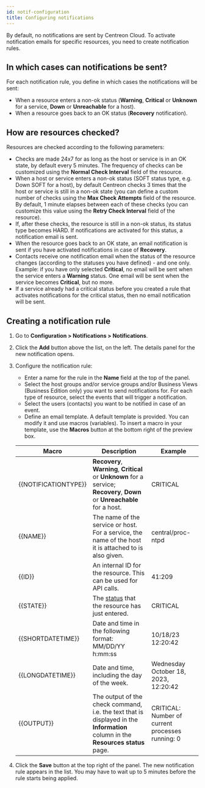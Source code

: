 ```yaml
---
id: notif-configuration
title: Configuring notifications
---
```


By default, no notifications are sent by Centreon Cloud. To activate notification emails for specific resources, you need to create notification rules.

## In which cases can notifications be sent?

For each notification rule, you define in which cases the notifications will be sent:

* When a resource enters a non-ok status (**Warning**, **Critical** or **Unknown** for a service, **Down** or **Unreachable** for a host).
* When a resource goes back to an OK status (**Recovery** notification).

## How are resources checked?

Resources are checked according to the following parameters:

* Checks are made 24x7 for as long as the host or service is in an OK state, by default every 5 minutes. The frequency of checks can be customized using the **Normal Check Interval** field of the resource.
* When a host or service enters a non-ok status (SOFT status type, e.g. Down SOFT for a host), by default Centreon checks 3 times that the host or service is still in a non-ok state (you can define a custom number of checks using the **Max Check Attempts** field of the resource. By default, 1 minute elapses between each of these checks (you can customize this value using the **Retry Check Interval** field of the resource).
* If, after these checks, the resource is still in a non-ok status, its status type becomes HARD. If notifications are activated for this status, a notification email is sent.
* When the resource goes back to an OK state, an email notification is sent if you have activated notifications in case of **Recovery**.
* Contacts receive one notification email when the status of the resource changes (according to the statuses you have defined) - and one only. Example: if you have only selected **Critical**, no email will be sent when the service enters a **Warning** status. One email will be sent when the service becomes **Critical**, but no more.
* If a service already had a critical status before you created a rule that activates notifications for the critical status, then no email notification will be sent.

## Creating a notification rule

1. Go to **Configuration > Notifications > Notifications**.
2. Click the **Add** button above the list, on the left. The details panel for the new notification opens.
3. Configure the notification rule:

   - Enter a name for the rule in the **Name** field at the top of the panel.
   - Select the host groups and/or service groups and/or Business Views (Business Edition only) you want to send notifications for. For each type of resource, select the events that will trigger a notification.
   - Select the users (contacts) you want to be notified in case of an event.
   - Define an email template. A default template is provided. You can modify it and use macros (variables). To insert a macro in your template, use the **Macros** button at the bottom right of the preview box.
	
    | Macro | Description | Example |
    | ----- | ----------- |-------- |
	|{{NOTIFICATIONTYPE}}| **Recovery**, **Warning**, **Critical** or **Unknown** for a service; **Recovery**, **Down** or **Unreachable** for a host. | CRITICAL |
	{{NAME}}| The name of the service or host. For a service, the name of the host it is attached to is also given. | central/proc-ntpd |
	{{ID}}| An internal ID for the resource. This can be used for API calls. | 41:209 |
	{{STATE}}| The [status](./concepts.md) that the resource has just entered. | CRITICAL |
	{{SHORTDATETIME}}| Date and time in the following format: MM/DD/YY h:mm:ss | 10/18/23 12:20:42 |
    {{LONGDATETIME}}| Date and time, including the day of the week.  | Wednesday October 18, 2023, 12:20:42 |
	{{OUTPUT}}| The output of the check command, i.e. the text that is displayed in the **Information** column in the **Resources status** page. | CRITICAL: Number of current processes running: 0 |

3. Click the **Save** button at the top right of the panel. The new notification rule appears in the list. You may have to wait up to 5 minutes before the rule starts being applied.

